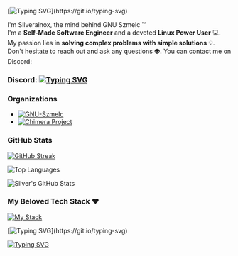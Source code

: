 [![Typing SVG](https://readme-typing-svg.demolab.com?font=Fira+Code&size=40&duration=5500&pause=1500&color=4AF7ADD6&multiline=true&random=false&width=450&lines=Hello+World!)](https://git.io/typing-svg)

I'm Silverainox, the mind behind GNU Szmelc :tm: \
I'm a **Self-Made Software Engineer** and a devoted **Linux Power User** :computer:. \
My passion lies in **solving complex problems with simple solutions** :bulb:. \
Don't hesitate to reach out and ask any questions :alien:. You can contact me on Discord:

### **Discord:** [![Typing SVG](https://readme-typing-svg.demolab.com?font=Fira+Code&duration=5500&pause=1500&color=4AF7ADD6&multiline=true&random=false&width=450&height=25&lines=sx66+%2F+%24X%239452)](https://git.io/typing-svg)

### Organizations

- [![GNU-Szmelc](https://img.shields.io/badge/GNU--Szmelc-000000?style=for-the-badge&logo=gnu&logoColor=lime)](https://github.com/GNU-Szmelc)
- [![Chimera Project](https://img.shields.io/badge/Chimera%20Project-000000?style=for-the-badge&logo=gnu-bash&logoColor=lime)](https://github.com/Chimera-INC)
  
### GitHub Stats

[![GitHub Streak](https://streak-stats.demolab.com?user=serainox420&theme=tokyonight-duo&hide_border=true&mode=weekly&ring=1FEB61)](https://git.io/streak-stats)

![Top Languages](https://github-readme-stats.vercel.app/api/top-langs/?username=serainox420&hide=php,c,vim%20script,objective-c,actionscript,roff,javascript,html,smali,css,java,&langs_count=3&theme=gotham)

![Silver's GitHub Stats](https://github-readme-stats.vercel.app/api?username=serainox420&show_icons=true&theme=gotham)

### My Beloved Tech Stack ❤️

[![My Stack](https://skillicons.dev/icons?i=linux,c,bash,python,js,html,css,pytorch,qt,selenium,tensorflow,processing,latex,nodejs,gtk,cmake,github,git,githubactions,gitlab,vim,atom,raspberrypi,arduino,&theme=dark)](https://skillicons.dev)

[![Typing SVG](https://readme-typing-svg.demolab.com?font=Fira+Code&pause=1000&color=4AF7ADD6&random=false&width=450&lines=%5BSzmelc.INC%5D+~+Gratis+to+uczciwa+cena.)](https://git.io/typing-svg)

[![Typing SVG](https://readme-typing-svg.demolab.com?font=Arial+Black&weight=900&size=22&duration=1500&pause=500&color=4FBD83D6&random=false&width=450&height=26&lines=%24+_;%24;%24+_;%24+sudo+szmelc)](https://git.io/typing-svg)

